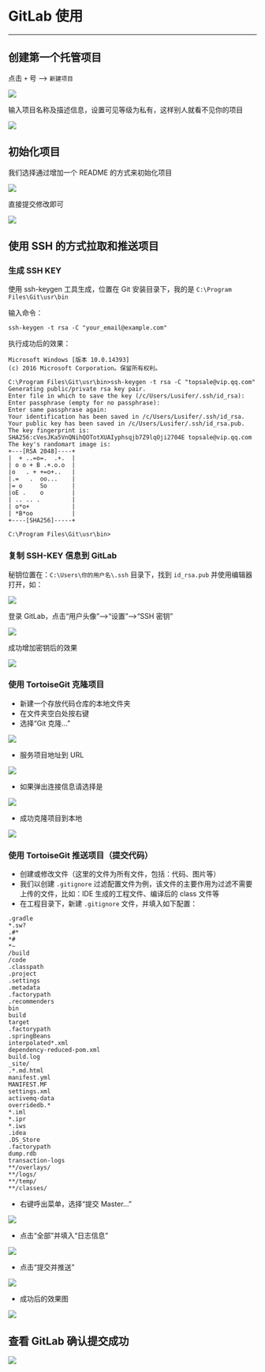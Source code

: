 # GitLab 使用

---

## 创建第一个托管项目

点击 `+` 号 --> `新建项目`

![](/assets/Lusifer1511800438.png)

输入项目名称及描述信息，设置可见等级为私有，这样别人就看不见你的项目

![](/assets/Lusifer1511800627.png)

## 初始化项目

我们选择通过增加一个 README 的方式来初始化项目

![](/assets/Lusifer1511800836.png)

直接提交修改即可

![](/assets/Lusifer1511800904.png)

## 使用 SSH 的方式拉取和推送项目

### 生成 SSH KEY

使用 ssh-keygen 工具生成，位置在 Git 安装目录下，我的是 `C:\Program Files\Git\usr\bin`

输入命令：

```
ssh-keygen -t rsa -C "your_email@example.com"
```

执行成功后的效果：

```
Microsoft Windows [版本 10.0.14393]
(c) 2016 Microsoft Corporation。保留所有权利。

C:\Program Files\Git\usr\bin>ssh-keygen -t rsa -C "topsale@vip.qq.com"
Generating public/private rsa key pair.
Enter file in which to save the key (/c/Users/Lusifer/.ssh/id_rsa):
Enter passphrase (empty for no passphrase):
Enter same passphrase again:
Your identification has been saved in /c/Users/Lusifer/.ssh/id_rsa.
Your public key has been saved in /c/Users/Lusifer/.ssh/id_rsa.pub.
The key fingerprint is:
SHA256:cVesJKa5VnQNihQOTotXUAIyphsqjb7Z9lqOji2704E topsale@vip.qq.com
The key's randomart image is:
+---[RSA 2048]----+
|  + ..=o=.  .+.  |
| o o + B .+.o.o  |
|o   . + +=o+..   |
|.=   .  oo...    |
|= o     So       |
|oE .    o        |
| .. .. .         |
| o*o+            |
| *B*oo           |
+----[SHA256]-----+

C:\Program Files\Git\usr\bin>
```

### 复制 SSH-KEY 信息到 GitLab

秘钥位置在：`C:\Users\你的用户名\.ssh` 目录下，找到 `id_rsa.pub` 并使用编辑器打开，如：

![](/assets/Lusifer1511801618.png)

登录 GitLab，点击“用户头像”-->“设置”-->“SSH 密钥”

![](/assets/Lusifer1511801730.png)

成功增加密钥后的效果

![](/assets/Lusifer1511801884.png)

### 使用 TortoiseGit 克隆项目

* 新建一个存放代码仓库的本地文件夹
* 在文件夹空白处按右键
* 选择“Git 克隆...”

![](/assets/Lusifer1511802101.png)

* 服务项目地址到 URL

![](/assets/Lusifer1511802242.png)

* 如果弹出连接信息请选择是

![](/assets/Lusifer1511802354.png)

* 成功克隆项目到本地

![](/assets/Lusifer1511802402.png)

### 使用 TortoiseGit 推送项目（提交代码）

* 创建或修改文件（这里的文件为所有文件，包括：代码、图片等）
* 我们以创建 `.gitignore` 过滤配置文件为例，该文件的主要作用为过滤不需要上传的文件，比如：IDE 生成的工程文件、编译后的 class 文件等
* 在工程目录下，新建 `.gitignore` 文件，并填入如下配置：

```
.gradle
*.sw?
.#*
*#
*~
/build
/code
.classpath
.project
.settings
.metadata
.factorypath
.recommenders
bin
build
target
.factorypath
.springBeans
interpolated*.xml
dependency-reduced-pom.xml
build.log
_site/
.*.md.html
manifest.yml
MANIFEST.MF
settings.xml
activemq-data
overridedb.*
*.iml
*.ipr
*.iws
.idea
.DS_Store
.factorypath
dump.rdb
transaction-logs
**/overlays/
**/logs/
**/temp/
**/classes/
```

* 右键呼出菜单，选择“提交 Master...”

![](/assets/Lusifer1511802947.png)

* 点击“全部”并填入“日志信息”

![](/assets/Lusifer1511803046.png)

* 点击“提交并推送”

![](/assets/Lusifer1511803174.png)

* 成功后的效果图

![](/assets/Lusifer1511803209.png)

## 查看 GitLab 确认提交成功

![](/assets/Lusifer1511803280.png)